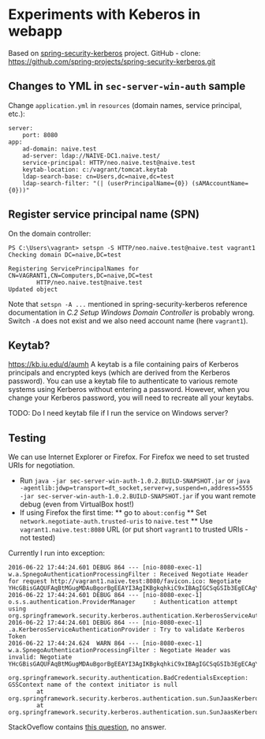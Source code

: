# Experiments with Keberos in webapp

Based on [spring-security-kerberos](http://projects.spring.io/spring-security-kerberos/) project. 
GitHub - clone: https://github.com/spring-projects/spring-security-kerberos.git

## Changes to YML in `sec-server-win-auth` sample

Change `application.yml` in `resources` (domain names, service principal, etc.):
```
server:
    port: 8080
app:
    ad-domain: naive.test
    ad-server: ldap://NAIVE-DC1.naive.test/
    service-principal: HTTP/neo.naive.test@naive.test
    keytab-location: c:/vagrant/tomcat.keytab
    ldap-search-base: cn=Users,dc=naive,dc=test
    ldap-search-filter: "(| (userPrincipalName={0}) (sAMAccountName={0}))"
```

## Register service principal name (SPN)

On the domain controller:
```
PS C:\Users\vagrant> setspn -S HTTP/neo.naive.test@naive.test vagrant1
Checking domain DC=naive,DC=test

Registering ServicePrincipalNames for CN=VAGRANT1,CN=Computers,DC=naive,DC=test
        HTTP/neo.naive.test@naive.test
Updated object
```

Note that `setspn -A ...` mentioned in spring-security-kerberos reference documentation in
*C.2 Setup Windows Domain Controller* is probably wrong. Switch `-A` does not exist and we also
need account name (here `vagrant1`).

## Keytab?

https://kb.iu.edu/d/aumh
A keytab is a file containing pairs of Kerberos principals and encrypted keys (which are derived
from the Kerberos password). You can use a keytab file to authenticate to various remote systems
using Kerberos without entering a password. However, when you change your Kerberos password, you
will need to recreate all your keytabs.

TODO: Do I need keytab file if I run the service on Windows server?

## Testing

We can use Internet Explorer or Firefox. For Firefox we need to set trusted URIs for negotiation.

* Run `java -jar sec-server-win-auth-1.0.2.BUILD-SNAPSHOT.jar` or `java -agentlib:jdwp=transport=dt_socket,server=y,suspend=n,address=5555 -jar sec-server-win-auth-1.0.2.BUILD-SNAPSHOT.jar`
if you want remote debug (even from VirtualBox host!)
* If using Firefox the first time:
** go to `about:config`
** Set `network.negotiate-auth.trusted-uris` to `naive.test`
** Use `vagrant1.naive.test:8080` URL (or put short `vagrant1` to trusted URIs - not tested) 

Currently I run into exception:
```
2016-06-22 17:44:24.601 DEBUG 864 --- [nio-8080-exec-1] w.a.SpnegoAuthenticationProcessingFilter : Received Negotiate Header for request http://vagrant1.naive.test:8080/favicon.ico: Negotiate YHcGBisGAQUFAqBtMGugMDAuBgorBgEEAYI3AgIKBgkqhkiC9xIBAgIGCSqGSIb3EgECAgYKKwYBBAGCNwICHqI3BDVOVExNU1NQAAEAAACXsgjiBQAFADAAAAAIAAgAKAAAAAoAWikAAAAPVkFHUkFOVDFOQUlWRQ==
2016-06-22 17:44:24.601 DEBUG 864 --- [nio-8080-exec-1] o.s.s.authentication.ProviderManager     : Authentication attempt using org.springframework.security.kerberos.authentication.KerberosServiceAuthenticationProvider
2016-06-22 17:44:24.601 DEBUG 864 --- [nio-8080-exec-1] .a.KerberosServiceAuthenticationProvider : Try to validate Kerberos Token
2016-06-22 17:44:24.624  WARN 864 --- [nio-8080-exec-1] w.a.SpnegoAuthenticationProcessingFilter : Negotiate Header was invalid: Negotiate YHcGBisGAQUFAqBtMGugMDAuBgorBgEEAYI3AgIKBgkqhkiC9xIBAgIGCSqGSIb3EgECAgYKKwYBBAGCNwICHqI3BDVOVExNU1NQAAEAAACXsgjiBQAFADAAAAAIAAgAKAAAAAoAWikAAAAPVkFHUkFOVDFOQUlWRQ==

org.springframework.security.authentication.BadCredentialsException: GSSContext name of the context initiator is null
        at org.springframework.security.kerberos.authentication.sun.SunJaasKerberosTicketValidator$KerberosValidateAction.run(SunJaasKerberosTicketValidator.java:173)
        at org.springframework.security.kerberos.authentication.sun.SunJaasKerberosTicketValidator$KerberosValidateAction.run(SunJaasKerberosTicketValidator.java:153)
```

StackOveflow contains [this question](http://stackoverflow.com/q/34227071/658826), no answer.
 